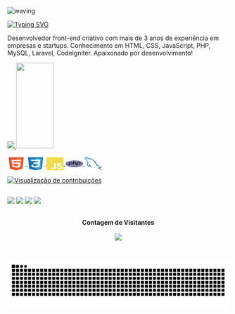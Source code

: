 ![waving](https://capsule-render.vercel.app/api?type=waving&height=200&text=Olá!%20Eu%20sou%20o%20Greco%20Peres&fontAlign=50&fontAlignY=40&color=gradient&fontSize=60)

[![Typing SVG](https://readme-typing-svg.herokuapp.com/?color=00b8e4&size=35&center=true&vCenter=true&width=1000&lines=Meu+nome+é+Greco+Fernando+de+Macedo+Peres;Tenho+22+anos;Moro+em+Barretos+-+SP;Sou+graduado+do+curso+Sistemas+de+Informação+UNIFEB;Bem+-+Vindo!+:%29)](https://git.io/typing-svg)

Desenvolvedor front-end criativo com mais de 3 anos de experiência em empresas e startups. Conhecimento em HTML, CSS, JavaScript, PHP, MySQL, Laravel, CodeIgniter. Apaixonado por desenvolvimento!


<div>
   	<a href="https://github.com/GrecoPeres">
	<img height="180em" src="https://github-readme-stats.vercel.app/api?username=GrecoPeres&show_icons=true&theme=algolia&include_all_commits=true&count_private=true"/>
	<img width="41%" height="195px" src="https://github-readme-stats.vercel.app/api/top-langs/?username=GrecoPeres&layout=compact&hide_border=true&title_color=00b8e4&text_color=00b8e4&bg_color=0d1117" />
</div>


<div style="display: inline_block"><br>
  	<img align="center" alt="GrecoPeres" height="30" width="40" src="https://raw.githubusercontent.com/devicons/devicon/master/icons/html5/html5-original.svg">
  	<img align="center" alt="GrecoPeres" height="30" width="40" src="https://raw.githubusercontent.com/devicons/devicon/master/icons/css3/css3-original.svg">
  	<img align="center" alt="GrecoPeres" height="30" width="40" src="https://raw.githubusercontent.com/devicons/devicon/master/icons/javascript/javascript-plain.svg">
  	<img align="center" alt="GrecoPeres" height="30" width="40" src="https://raw.githubusercontent.com/devicons/devicon/master/icons/php/php-original.svg">
  	<img align="center" alt="GrecoPeres" height="30" width="40" src="https://raw.githubusercontent.com/devicons/devicon/master/icons/mysql/mysql-original.svg">
</div>


![Visualização de contribuições](https://contribution.catsjuice.com/_/GrecoPeres?chart=3dbar&gap=0.6&scale=2&flatten=0&animation=wave&animation_duration=4&animation_delay=0.06&animation_amplitude=24&animation_frequency=0.1&animation_wave_center=0_3&weeks=30&theme=green&dark=true)

  
##

<div>
     <a href="https://grecoweb.com.br" target="_blank"><img src="https://img.shields.io/badge/website-000000?style=for-the-badge&logo=About.me&logoColor=white" target="_blank"></a>
     <a href="https://www.linkedin.com/in/greco-fernando-873038207" target="_blank"><img src="https://img.shields.io/badge/-LinkedIn-%230077B5?style=for-the-badge&logo=linkedin&logoColor=white" target="_blank"></a>
  	 <a href="https://www.instagram.com/grecoperes" target="_blank"><img src="https://img.shields.io/badge/-Instagram-%23E4405F?style=for-the-badge&logo=instagram&logoColor=white" target="_blank"></a>
  	 <a href = "mailto:grecofernando.mp@gmail.com"><img src="https://img.shields.io/badge/-Gmail-%23333?style=for-the-badge&logo=gmail&logoColor=white" target="_blank"></a>
</div>

<div align="center">
<br>
<p align="centre"><b>Contagem de Visitantes</b></p>  
<p align="center"><img align="center" src="https://profile-counter.glitch.me/{GrecoPeres}/count.svg" /></p> 
<br>
</div>

![Snake animation](https://github.com/GrecoPeres/GrecoPeres/blob/output/github-contribution-grid-snake.svg)
